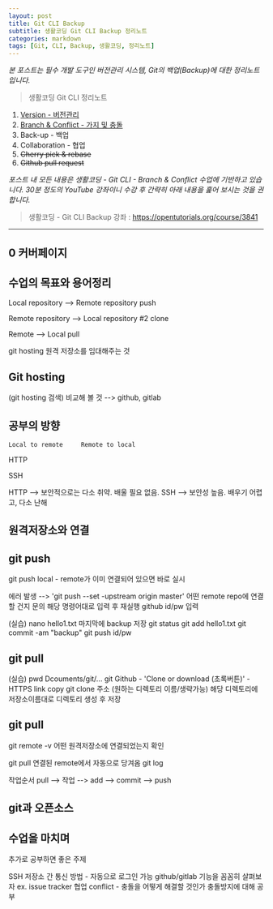 ```yaml
---
layout: post
title: Git CLI Backup
subtitle: 생활코딩 Git CLI Backup 정리노트
categories: markdown
tags: [Git, CLI, Backup, 생활코딩, 정리노트]
---
```


*본 포스트는 필수 개발 도구인 버전관리 시스템, Git의 백업(Backup)에 대한 정리노트입니다.*

> 생활코딩 Git CLI 정리노트   
  1. [Version - 버전관리][git1]
  1. [Branch & Conflict - 가지 및 충돌][git2]
  1. Back-up - 백업
  1. Collaboration - 협업
  1. ~~Cherry pick & rebase~~
  1. ~~Github pull request~~

[git1]: https://jamescbjeon.github.io/markdown/2020/11/03/opent-git-cli-version.html
[git2]: https://jamescbjeon.github.io/markdown/2020/11/03/opent-git-cli-branch.html

*포스트 내 모든 내용은 생활코딩 - Git CLI - Branch & Conflict 수업에 기반하고 있습니다. 30분 정도의 YouTube 강좌이니 수강 후 간략히 아래 내용을 훑어 보시는 것을 권합니다.*

> 생활코딩 - Git CLI Backup 강좌 : <https://opentutorials.org/course/3841>

***

## 0 커버페이지

## 수업의 목표와 용어정리

Local repository --> Remote repository
		push

Remote repository --> Local repository #2
		clone

Remote --> Local
	pull

git hosting	원격 저장소를 임대해주는 것

## Git hosting

(git hosting 검색) 비교해 볼 것
	--> github, gitlab

## 공부의 방향

	Local to remote		Remote to local

HTTP

SSH


HTTP --> 보안적으로는 다소 취약. 배울 필요 없음.
SSH --> 보안성 높음. 배우기 어렵고, 다소 난해

## 원격저장소와 연결

## git push

git push	local - remote가 이미 연결되어 있으면 바로 실시

에러 발생 --> 'git push --set -upstream origin master'
	어떤 remote repo에 연결할 건지 문의
	해당 명령어대로 입력 후 재실행
		github id/pw 입력

(실습)
nano hello1.txt
	마지막에 backup 저장
git status
git add hello1.txt
git commit -am "backup"
git push
	id/pw

## git pull

(실습)
pwd
	Dcouments/git/...
git
Github - 'Clone or download (초록버튼)' - HTTPS link copy
git clone 주소 (원하는 디렉토리 이름/생략가능)
해당 디렉토리에 저장소이름대로 디렉토리 생성 후 저장

## git pull

git remote -v	어떤 원격저장소에 연결되었는지 확인

git pull	연결된 remote에서 자동으로 당겨옴
git log

작업순서	pull --> 작업 --> add --> commit --> push

## git과 오픈소스

## 수업을 마치며
추가로 공부하면 좋은 주제

SSH	저장소 간 통신 방법 - 자동으로 로그인 가능
github/gitlab	기능을 꼼꼼히 살펴보자
	ex. issue tracker
협업	conflict - 충돌을 어떻게 해결할 것인가
	충돌방지에 대해 공부
